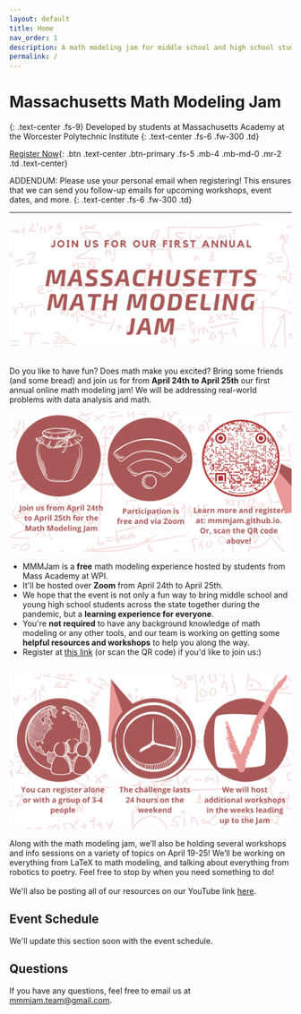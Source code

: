 ```yaml
---
layout: default
title: Home
nav_order: 1
description: A math modeling jam for middle school and high school students in Massachusetts
permalink: /
---
```


# Massachusetts Math Modeling Jam
{: .text-center .fs-9}
Developed by students at Massachusetts Academy at the Worcester Polytechnic Institute
{: .text-center .fs-6 .fw-300 .td}

[Register Now](http://wpi.qualtrics.com/jfe/form/SV_4JBDYhsAq8jDWzI){: .btn .text-center .btn-primary .fs-5 .mb-4 .mb-md-0 .mr-2 .td .text-center}

ADDENDUM: Please use your personal email when registering! This ensures that we can send you follow-up emails for upcoming workshops, event dates, and more. 
{: .text-center .fs-6 .fw-300 .td}


---

<img src = "/assets/images/flyer header.png" alt = "2021 MMMJ Poster" >

<br>Do you like to have fun? Does math make you excited? Bring some friends (and some bread) and join us for from **April 24th to April 25th** our first annual online math modeling jam! We will be addressing real-world problems with data analysis and math.


<img src = "/assets/images/flyer middle.png" alt = "2021 MMMJ Poster" >
<ul>
	<li> MMMJam is a <b>free</b> math modeling experience hosted by students from Mass Academy at WPI. </li>
	<li> It'll  be hosted over <b>Zoom</b> from April 24th to April 25th. </li>
	<li> We hope that the event is not only a fun way to bring middle school and young high school students across the state together during the pandemic, but a <b>learning experience for everyone</b>. </li>
	<li>You're <b>not required</b> to have any background knowledge of math modeling or any other tools, and our team is working on getting some <b>helpful resources and workshops</b> to help you along the way.</li>
	<li> Register at <a href="http://wpi.qualtrics.com/jfe/form/SV_4JBDYhsAq8jDWzI">this link</a> (or scan the QR code) if you'd like to join us:) </li>
</ul>
<br>

<img src = "/assets/images/flyer end.png" alt = "2021 MMMJ Poster" >

Along with the math modeling jam, we’ll also be holding several workshops and info sessions on a variety of topics on April 19-25! We’ll be working on everything from LaTeX to math modeling, and talking about everything from robotics to poetry. Feel free to stop by when you need something to do! <br><br>
We'll also be posting all of our resources on our YouTube link [here](https://www.youtube.com/channel/UC3ge6-bfAyjfRiXGL7no1vw).


## Event Schedule

We'll update this section soon with the event schedule.

## Questions

If you have any questions, feel free to email us at [mmmjam.team@gmail.com](mailto:mmmjam.team@gmail.com).